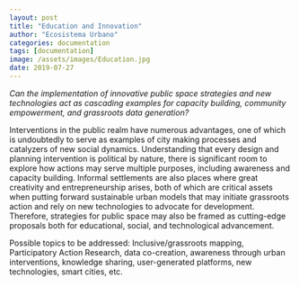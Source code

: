 ```yaml
---
layout: post
title: "Education and Innovation"
author: "Ecosistema Urbano"
categories: documentation
tags: [documentation]
image: /assets/images/Education.jpg
date: 2019-07-27
---
```


_Can the implementation of innovative public space strategies and new technologies act as cascading examples for capacity building, community empowerment, and grassroots data generation?_

Interventions in the public realm have numerous advantages, one of which is undoubtedly to serve as examples of city making processes and catalyzers of new social dynamics. Understanding that every design and planning intervention is political by nature, there is significant room to explore how actions may serve multiple purposes, including awareness and capacity  building. Informal settlements are also places where great creativity and entrepreneurship arises, both of which are critical assets when putting forward sustainable urban models that may initiate grassroots action and rely on new technologies to advocate for development. Therefore, strategies for public space may also be framed as cutting-edge proposals both for educational, social, and technological advancement.

Possible topics to be addressed: Inclusive/grassroots mapping, Participatory Action Research, data co-creation, awareness through urban interventions, knowledge sharing, user-generated platforms, new technologies, smart cities, etc. 